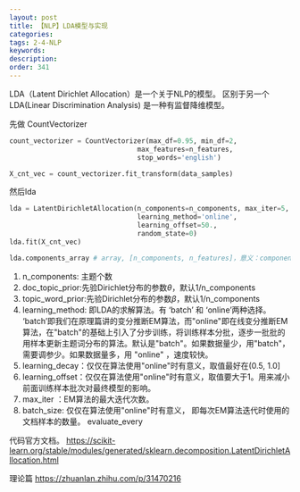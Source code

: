 ```yaml
---
layout: post
title: 【NLP】LDA模型与实现
categories:
tags: 2-4-NLP
keywords:
description:
order: 341
---
```




LDA（Latent Dirichlet Allocation）是一个关于NLP的模型。
区别于另一个LDA(Linear Discrimination Analysis) 是一种有监督降维模型。

先做 CountVectorizer
```python
count_vectorizer = CountVectorizer(max_df=0.95, min_df=2,
                                max_features=n_features,
                                stop_words='english')

X_cnt_vec = count_vectorizer.fit_transform(data_samples)
```

然后lda
```python
lda = LatentDirichletAllocation(n_components=n_components, max_iter=5,
                                learning_method='online',
                                learning_offset=50.,
                                random_state=0)
lda.fit(X_cnt_vec)
```


```python
lda.components_array # array, [n_components, n_features]，意义：components_[i, j]值得是 topic i和 word j 的关系强度。
```

1. n_components: 主题个数
2. doc_topic_prior:先验Dirichlet分布的参数$\theta$，默认1/n_components
3. topic_word_prior:先验Dirichlet分布的参数$\beta$，默认1/n_components
4. learning_method: 即LDA的求解算法。有 ‘batch’ 和 ‘online’两种选择。 ‘batch’即我们在原理篇讲的变分推断EM算法，而"online"即在线变分推断EM算法，在"batch"的基础上引入了分步训练，将训练样本分批，逐步一批批的用样本更新主题词分布的算法。默认是"batch"。如果数据量少，用"batch"，需要调参少。如果数据量多，用 "online" ，速度较快。
5. learning_decay：仅仅在算法使用"online"时有意义，取值最好在(0.5, 1.0]
6. learning_offset：仅仅在算法使用"online"时有意义，取值要大于1。用来减小前面训练样本批次对最终模型的影响。
7. max_iter ：EM算法的最大迭代次数。
8. batch_size: 仅仅在算法使用"online"时有意义， 即每次EM算法迭代时使用的文档样本的数量。
evaluate_every




代码官方文档。 https://scikit-learn.org/stable/modules/generated/sklearn.decomposition.LatentDirichletAllocation.html  

理论篇 https://zhuanlan.zhihu.com/p/31470216
